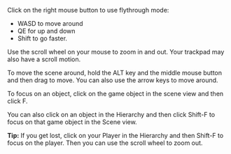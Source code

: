 Click on the right mouse button to use flythrough mode:
+ WASD to move around
+ QE for up and down
+ Shift to go faster. 

Use the scroll wheel on your mouse to zoom in and out. Your trackpad may also have a scroll motion.

To move the scene around, hold the ALT key and the middle mouse button and then drag to move. You can also use the arrow keys to move around. 

To focus on an object, click on the game object in the scene view and then click F.

You can also click on an object in the Hierarchy and then click Shift-F to focus on that game object in the Scene view. 

**Tip:** If you get lost, click on your Player in the Hierarchy and then Shift-F to focus on the player. Then you can use the scroll wheel to zoom out. 
